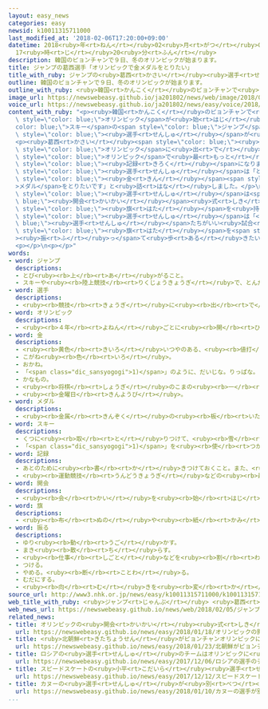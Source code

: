```yaml
---
layout: easy_news
categories: easy
newsid: k10011315711000
last_modified_at: '2018-02-06T17:20:00+09:00'
datetime: 2018<ruby>年<rt>ねん</rt></ruby>02<ruby>月<rt>がつ</rt></ruby>06<ruby>日<rt>にち</rt></ruby>
  17<ruby>時<rt>じ</rt></ruby>20<ruby>分<rt>ふん</rt></ruby>
description: 韓国のピョンチャンで９日、冬のオリンピックが始まります。
title: ジャンプの葛西選手「オリンピックで金メダルをとりたい」
title_with_ruby: ジャンプの<ruby>葛西<rt>かさい</rt></ruby><ruby>選手<rt>せんしゅ</rt></ruby>「オリンピックで<ruby>金<rt>きん</rt></ruby>メダルをとりたい」
outline: 韓国のピョンチャンで９日、冬のオリンピックが始まります。
outline_with_ruby: <ruby>韓国<rt>かんこく</rt></ruby>のピョンチャンで<ruby>９日<rt>ここのか</rt></ruby>、<ruby>冬<rt>ふゆ</rt></ruby>のオリンピックが<ruby>始<rt>はじ</rt></ruby>まります。
image_url: https://newswebeasy.github.io/ja201802/news/web/image/2018/02/05/K10011315711_1802051938_1802060117_01_03.jpg
voice_url: https://newswebeasy.github.io/ja201802/news/easy/voice/2018/02/06/k10011315711000.mp3
content_with_ruby: "<p><ruby>韓国<rt>かんこく</rt></ruby>のピョンチャンで<ruby>９日<rt>ここのか</rt></ruby>、<ruby>冬<rt>ふゆ</rt></ruby>の<span\
  \ style=\"color: blue;\">オリンピック</span>が<ruby>始<rt>はじ</rt></ruby>まります。<span style=\"\
  color: blue;\">スキー</span>の<span style=\"color: blue;\">ジャンプ</span>に<ruby>出<rt>で</rt></ruby>る<ruby>葛西<rt>かさい</rt></ruby><ruby>紀明<rt>のりあき</rt></ruby><span\
  \ style=\"color: blue;\"><ruby>選手<rt>せんしゅ</rt></ruby></span>が<ruby>５日<rt>いつか</rt></ruby>、<ruby>韓国<rt>かんこく</rt></ruby>に<ruby>着<rt>つ</rt></ruby>きました。</p>\n\
  <p><ruby>葛西<rt>かさい</rt></ruby><span style=\"color: blue;\"><ruby>選手<rt>せんしゅ</rt></ruby></span>は４５<ruby>歳<rt>さい</rt></ruby>で、１９９２<ruby>年<rt>ねん</rt></ruby>から７<ruby>回<rt>かい</rt></ruby><ruby>続<rt>つづ</rt></ruby>けて<ruby>冬<rt>ふゆ</rt></ruby>の<span\
  \ style=\"color: blue;\">オリンピック</span>に<ruby>出<rt>で</rt></ruby>ました。ピョンチャンは８<ruby>回<rt>かい</rt></ruby><ruby>目<rt>め</rt></ruby>で、<ruby>冬<rt>ふゆ</rt></ruby>の<span\
  \ style=\"color: blue;\">オリンピック</span>で<ruby>最<rt>もっと</rt></ruby>も<ruby>多<rt>おお</rt></ruby>い<span\
  \ style=\"color: blue;\"><ruby>記録<rt>きろく</rt></ruby></span>になります。<ruby>葛西<rt>かさい</rt></ruby><span\
  \ style=\"color: blue;\"><ruby>選手<rt>せんしゅ</rt></ruby></span>は「とても<ruby>楽<rt>たの</rt></ruby>しみです。しっかり<ruby>準備<rt>じゅんび</rt></ruby>をして<span\
  \ style=\"color: blue;\"><ruby>金<rt>きん</rt></ruby></span><span style=\"color: blue;\"\
  >メダル</span>をとりたいです」と<ruby>話<rt>はな</rt></ruby>しました。</p>\n<p><ruby>葛西<rt>かさい</rt></ruby><span\
  \ style=\"color: blue;\"><ruby>選手<rt>せんしゅ</rt></ruby></span>は<span style=\"color:\
  \ blue;\"><ruby>開会<rt>かいかい</rt></ruby></span><ruby>式<rt>しき</rt></ruby>のとき、<ruby>日本<rt>にっぽん</rt></ruby>の<span\
  \ style=\"color: blue;\"><ruby>旗<rt>はた</rt></ruby></span>を<ruby>持<rt>も</rt></ruby>って<ruby>会場<rt>かいじょう</rt></ruby>に<ruby>入<rt>はい</rt></ruby>ります。<ruby>葛西<rt>かさい</rt></ruby><span\
  \ style=\"color: blue;\"><ruby>選手<rt>せんしゅ</rt></ruby></span>は「<span style=\"color:\
  \ blue;\"><ruby>選手<rt>せんしゅ</rt></ruby></span>たちがいい<ruby>試合<rt>しあい</rt></ruby>をできるように、しっかり<span\
  \ style=\"color: blue;\"><ruby>旗<rt>はた</rt></ruby></span>を<span style=\"color: blue;\"\
  ><ruby>振<rt>ふ</rt></ruby>っ</span>て<ruby>歩<rt>ある</rt></ruby>きたいです」と<ruby>話<rt>はな</rt></ruby>していました。</p>\n\
  <p></p>\n<p></p>"
words:
- word: ジャンプ
  descriptions:
  - とび<ruby><rb>上</rb><rt>あ</rt></ruby>がること。
  - スキーや<ruby><rb>陸上競技</rb><rt>りくじょうきょうぎ</rt></ruby>で、とんだ<ruby><rb>距離</rb><rt>きょり</rt></ruby>や<ruby><rb>高</rb><rt>たか</rt></ruby>さをきそう<ruby><rb>種目</rb><rt>しゅもく</rt></ruby>。
- word: 選手
  descriptions:
  - <ruby><rb>競技</rb><rt>きょうぎ</rt></ruby>に<ruby><rb>出</rb><rt>で</rt></ruby>るために<ruby><rb>選</rb><rt>えら</rt></ruby>ばれた<ruby><rb>人</rb><rt>ひと</rt></ruby>。
- word: オリンピック
  descriptions:
  - <ruby><rb>４年</rb><rt>よねん</rt></ruby>ごとに<ruby><rb>開</rb><rt>ひら</rt></ruby>かれ、<ruby><rb>世界</rb><rt>せかい</rt></ruby>じゅうの<ruby><rb>国々</rb><rt>くにぐに</rt></ruby>から<ruby><rb>選手</rb><rt>せんしゅ</rt></ruby>が<ruby><rb>参加</rb><rt>さんか</rt></ruby>する<ruby><rb>競技大会</rb><rt>きょうぎたいかい</rt></ruby>。<ruby><rb>古代</rb><rt>こだい</rt></ruby>ギリシャのオリンピアで<ruby><rb>開</rb><rt>ひら</rt></ruby>かれた<ruby><rb>古代</rb><rt>こだい</rt></ruby>オリンピックにならって、フランスのクーベルタンの<ruby><rb>力</rb><rt>ちから</rt></ruby>で、１８９６<ruby><rb>年</rb><rt>ねん</rt></ruby>にギリシャのアテネで<ruby><rb>開</rb><rt>ひら</rt></ruby>かれたのが、<ruby><rb>近代</rb><rt>きんだい</rt></ruby>オリンピックの<ruby><rb>始</rb><rt>はじ</rt></ruby>まり。<ruby><rb>五輪</rb><rt>ごりん</rt></ruby>。
- word: 金
  descriptions:
  - <ruby><rb>黄色</rb><rt>きいろ</rt></ruby>いつやのある、<ruby><rb>値打</rb><rt>ねう</rt></ruby>ちの<ruby><rb>高</rb><rt>たか</rt></ruby>い<ruby><rb>金属</rb><rt>きんぞく</rt></ruby>。こがね。
  - こがね<ruby><rb>色</rb><rt>いろ</rt></ruby>。
  - おかね。
  - 「<span class="dic_sansyogogi">1)</span>」のように、だいじな。りっぱな。
  - かなもの。
  - <ruby><rb>将棋</rb><rt>しょうぎ</rt></ruby>のこまの<ruby><rb>一</rb><rt>ひと</rt></ruby>つ。
  - <ruby><rb>金曜日</rb><rt>きんようび</rt></ruby>。
- word: メダル
  descriptions:
  - <ruby><rb>金属</rb><rt>きんぞく</rt></ruby>の<ruby><rb>板</rb><rt>いた</rt></ruby>に、<ruby><rb>絵</rb><rt>え</rt></ruby>や<ruby><rb>文字</rb><rt>もじ</rt></ruby>などをうきぼりにしたもの。<ruby><rb>記念品</rb><rt>きねんひん</rt></ruby>や<ruby><rb>賞品</rb><rt>しょうひん</rt></ruby>などにする。
- word: スキー
  descriptions:
  - くつに<ruby><rb>取</rb><rt>と</rt></ruby>りつけて、<ruby><rb>雪</rb><rt>ゆき</rt></ruby>の<ruby><rb>上</rb><rt>うえ</rt></ruby>をすべる<ruby><rb>細長</rb><rt>ほそなが</rt></ruby>い<ruby><rb>板</rb><rt>いた</rt></ruby>。
  - 「<span class="dic_sansyogogi">1)</span>」を<ruby><rb>使</rb><rt>つか</rt></ruby>って<ruby><rb>雪</rb><rt>ゆき</rt></ruby>の<ruby><rb>上</rb><rt>うえ</rt></ruby>をすべるスポーツ。
- word: 記録
  descriptions:
  - あとのために<ruby><rb>書</rb><rt>か</rt></ruby>きつけておくこと。また、<ruby><rb>書</rb><rt>か</rt></ruby>きつけたもの。
  - <ruby><rb>運動競技</rb><rt>うんどうきょうぎ</rt></ruby>などの<ruby><rb>最高</rb><rt>さいこう</rt></ruby>の<ruby><rb>成績</rb><rt>せいせき</rt></ruby>。レコード。
- word: 開会
  descriptions:
  - <ruby><rb>会</rb><rt>かい</rt></ruby>を<ruby><rb>始</rb><rt>はじ</rt></ruby>めること。
- word: 旗
  descriptions:
  - <ruby><rb>布</rb><rt>ぬの</rt></ruby>や<ruby><rb>紙</rb><rt>かみ</rt></ruby>で<ruby><rb>作</rb><rt>つく</rt></ruby>り、さおなどの<ruby><rb>先</rb><rt>さき</rt></ruby>につけて、かざりや<ruby><rb>目</rb><rt>め</rt></ruby>じるしとするもの。
- word: 振る
  descriptions:
  - ゆり<ruby><rb>動</rb><rt>うご</rt></ruby>かす。
  - まき<ruby><rb>散</rb><rt>ち</rt></ruby>らす。
  - <ruby><rb>仕事</rb><rt>しごと</rt></ruby>などを<ruby><rb>割</rb><rt>わ</rt></ruby>り<ruby><rb>当</rb><rt>あ</rt></ruby>てる。
  - つける。
  - やめる。<ruby><rb>断</rb><rt>ことわ</rt></ruby>る。
  - むだにする。
  - <ruby><rb>向</rb><rt>む</rt></ruby>きを<ruby><rb>変</rb><rt>か</rt></ruby>える。
source_url: http://www3.nhk.or.jp/news/easy/k10011315711000/k10011315711000.html
web_title_with_ruby: <ruby>ジャンプ<rt>じゃんぷ</rt></ruby> <ruby>葛西<rt>かさい</rt></ruby>が<ruby>韓国<rt>かんこく</rt></ruby><ruby>入<rt>い</rt></ruby>り「<ruby>金<rt>きん</rt></ruby><ruby>メダル<rt>めだる</rt></ruby>とりたい」
web_news_url: https://newswebeasy.github.io/news/web/2018/02/05/ジャンプ-葛西が韓国入り金メダルとりたい
related_news:
- title: オリンピックの<ruby>開会<rt>かいかい</rt></ruby><ruby>式<rt>しき</rt></ruby>　<ruby>韓国<rt>かんこく</rt></ruby>と<ruby>北朝鮮<rt>きたちょうせん</rt></ruby>の<ruby>選手<rt>せんしゅ</rt></ruby>は<ruby>一緒<rt>いっしょ</rt></ruby>に<ruby>歩<rt>ある</rt></ruby>く
  url: https://newswebeasy.github.io/news/easy/2018/01/18/オリンピックの開会式-韓国と北朝鮮の選手は一緒に歩く
- title: <ruby>北朝鮮<rt>きたちょうせん</rt></ruby>がピョンチャンオリンピックに２２<ruby>人<rt>にん</rt></ruby>の<ruby>選手<rt>せんしゅ</rt></ruby>を<ruby>送<rt>おく</rt></ruby>る
  url: https://newswebeasy.github.io/news/easy/2018/01/23/北朝鮮がピョンチャンオリンピックに22人の選手を送る
- title: ロシアの<ruby>選手<rt>せんしゅ</rt></ruby>のチームはオリンピックに<ruby>出<rt>で</rt></ruby>ることができない
  url: https://newswebeasy.github.io/news/easy/2017/12/06/ロシアの選手のチームはオリンピックに出ることができない
- title: スピードスケートの<ruby>小平<rt>こだいら</rt></ruby><ruby>選手<rt>せんしゅ</rt></ruby>が<ruby>世界<rt>せかい</rt></ruby>で１<ruby>番<rt>ばん</rt></ruby><ruby>速<rt>はや</rt></ruby>い<ruby>記録<rt>きろく</rt></ruby>を<ruby>出<rt>だ</rt></ruby>す
  url: https://newswebeasy.github.io/news/easy/2017/12/12/スピードスケートの小平選手が世界で1番速い記録を出す
- title: カヌーの<ruby>選手<rt>せんしゅ</rt></ruby>が<ruby>別<rt>べつ</rt></ruby>の<ruby>選手<rt>せんしゅ</rt></ruby>の<ruby>飲<rt>の</rt></ruby>み<ruby>物<rt>もの</rt></ruby>に<ruby>禁止<rt>きんし</rt></ruby>の<ruby>薬<rt>くすり</rt></ruby>を<ruby>入<rt>い</rt></ruby>れる
  url: https://newswebeasy.github.io/news/easy/2018/01/10/カヌーの選手が別の選手の飲み物に禁止の薬を入れる
...
```

